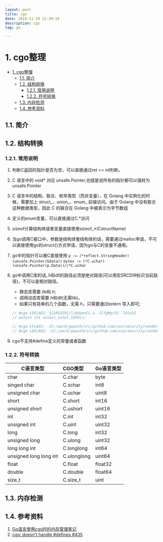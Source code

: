 ```yaml
---
layout: post
title: cgo
date: 2019-11-29 12:39:19
description: cgo
tag: go

---
```



# 1. cgo整理

- [1. cgo整理](#1-cgo%e6%95%b4%e7%90%86)
  - [1.1. 简介](#11-%e7%ae%80%e4%bb%8b)
  - [1.2. 结构转换](#12-%e7%bb%93%e6%9e%84%e8%bd%ac%e6%8d%a2)
    - [1.2.1. 常用说明](#121-%e5%b8%b8%e7%94%a8%e8%af%b4%e6%98%8e)
    - [1.2.2. 符号转换](#122-%e7%ac%a6%e5%8f%b7%e8%bd%ac%e6%8d%a2)
  - [1.3. 内存检测](#13-%e5%86%85%e5%ad%98%e6%a3%80%e6%b5%8b)
  - [1.4. 参考资料](#14-%e5%8f%82%e8%80%83%e8%b5%84%e6%96%99)

## 1.1. 简介

## 1.2. 结构转换

### 1.2.1. 常用说明

1. 判断C返回的指针是否为空，可以直接通过ret == nil判断。
2. C 语言中的 void* 对应 unsafe.Pointer,也就是说所有的指针都可以强转为unsafe.Pointer
3. C 语言中的结构、联合、枚举类型（而非变量），在 Golang 中实例化的时候，需要加上 struct_、union_、enum_ 前缀访问。由于 Golang 中没有联合这种数据类型，因此 C 的联合在 Golang 中被表示为字节数组
4. 定义的enum变量，可以直接通过C.*访问
5. sizeof计算结构体或者变量直接使用sizeof_*(CstructName)
6. 当go调用C接口中，参数是结构体套结构体的话，需要通过malloc申请，不可以直接使用go的struct{}方式申请，因为go与C的变量不通用。
7. go中的指针可以被C直接使用
    `p := (*reflect.StringHeader)(unsafe.Pointer(&data))`
    `bytes := (*C.uchar)(unsafe.Pointer(p.Data))//*C.uchar`
8. go中调用C库的话,.h和dll的路径必须是绝对路径(可以用宏SRCDIR标识当前路径)，不可以是相对路径。

   - 静态库需要.lib和.h;
   - 调用动态库需要.h和dll(无需lib)。
   - 如果只有简单的几个函数，无需.h，只需要通过extern 导入即可;

    ```go
    // #cgo LDFLAGS: ${SRCDIR}/libOpenCL.a -lCfgMgr32 -lOle32
    // extern int select_intel_IGPU();

    // #cgo CFLAGS: -IC:/work/gopath/src/github.com/ssn/security/vendor/github.com/ssn/video/intelCodec
    // #cgo LDFLAGS: -LC:/work/gopath/src/github.com/ssn/security/vendor/github.com/ssn/video/intelCodec -llibIntelCodecd
    ```

9. cgo不支持#define定义的常量或者函数

### 1.2.2. 符号转换

| C语言类型              | CGO类型     | Go语言类型 |
| ---------------------- | :---------- | ---------- |
| char                   | C.char      | byte       |
| singed char            | C.schar     | int8       |
| unsigned char          | C.uchar     | uint8      |
| short                  | C.short     | int16      |
| unsigned short         | C.ushort    | uint16     |
| int                    | C.int       | int32      |
| unsigned int           | C.uint      | uint32     |
| long                   | C.long      | int32      |
| unsigned long          | C.ulong     | uint32     |
| long long int          | C.longlong  | int64      |
| unsigned long long int | C.ulonglong | uint64     |
| float                  | C.float     | float32    |
| double                 | C.double    | float64    |
| size_t                 | C.size_t    | uint       |

## 1.3. 内存检测

## 1.4. 参考资料

1. [Go语言使用cgo时的内存管理笔记](https://www.pengrl.com/p/29054/)
2. [cgo: doesn't handle #defines #435](https://github.com/golang/go/issues/435)
